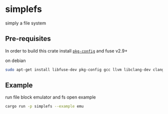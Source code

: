 # simplefs
simply a file system

## Pre-requisites

In order to build this crate install
[`pkg-config`](https://www.freedesktop.org/wiki/Software/pkg-config/) and fuse
v2.9+ 


on debian
```bash
sudo apt-get install libfuse-dev pkg-config gcc llvm libclang-dev clang
```

## Example
run file block emulator and fs open example

```bash
cargo run -p simplefs --example emu
```
